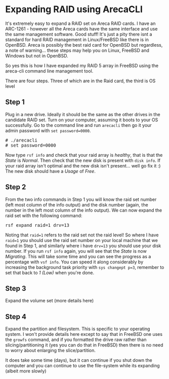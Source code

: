 # Expanding RAID using ArecaCLI

It's extremely easy to expand a RAID set on Areca RAID cards. I have an ARC-1261 - however all the Areca cards have the same interface and use the same management software. Good stuff! It's just a pity there isnt a standard for hard RAID management in Linux/FreeBSD like there is in OpenBSD. Areca is possibly the best raid card for OpenBSD but regardless, a note of warning... these steps may help you on Linux, FreeBSD and Windows but not in OpenBSD.

So yes this is how I have expanded my RAID 5 array in FreeBSD using the areca-cli command line management tool.

There are four steps. Three of which are in the Raid card, the third is OS level

## Step 1
Plug in a new drive. Ideally it should be the same as the other drives in the candidate RAID set. Turn on your computer, assuming it boots to your OS successfully. Go to the command line and run `arecacli` then go it your admin password with `set password=0000`.
<pre># ./arecacli
# set password=0000
</pre>
Now type `rsf info` and check that your raid array is *healthy*, that is that the *State* is *Normal*. Then check that the new disk is present with `disk info`. If your raid array isn't optimal and the new disk isn't present... well go fix it :) The new disk should have a *Usage* of *Free*.

## Step 2
From the two info commands in Step 1 you will know the raid set number (left most column of the info output) and the disk number (again, the number in the left most column of the info output). We can now expand the raid set with the following command:
<pre>rsf expand raid=1 drv=13</pre>
Noting that `raid=1` refers to the raid set not the raid level! So where I have `raid=1` you should use the raid set number on your local machine that we found in Step 1, and similarly where i have `drv=13` you should use your disk number. If you run `rsf info` again, you will see that the *State* is now *Migrating*. This will take some time and you can see the progress as a percentage with `vsf info`. You can speed it along considerably by increasing the background task priority with `sys changept p=3`, remember to set that back to *1 (Low)* when you're done.

## Step 3
Expand the volume set (more details here)

## Step 4
Expand the partition and filesystem. This is specific to your operating system. I won't provide details here except to say that in FreeBSD one uses the `growfs` command, and if you formatted the drive raw rather than slicing/partitioning it (yes you can do that in FreeBSD) then there is no need to worry about enlarging the slice/partition.

It does take some time (days), but it can continue if you shut down the computer and you can continue to use the file-system while its expanding (albeit more slowly)
